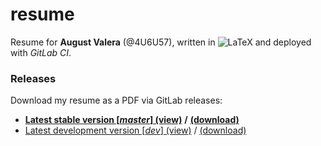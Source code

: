 # resume

Resume for **August Valera** (@4U6U57), written in
![LaTeX](https://latex.codecogs.com/gif.latex?\LaTeX) and deployed with *GitLab
CI*.

### Releases

Download my resume as a PDF via GitLab releases:

- [**Latest stable version \[*master*\] (view)**](https://gitlab.com/4U6U57/resume/builds/artifacts/master/file/resume.pdf?job=build) **/** [**(download)**](https://gitlab.com/4U6U57/resume/builds/artifacts/master/raw/resume.pdf?job=build)
- [Latest development version \[*dev*\] (view)](https://gitlab.com/4U6U57/resume/builds/artifacts/dev/file/resume.pdf?job=build) / [(download)](https://gitlab.com/4U6U57/resume/builds/artifacts/dev/raw/resume.pdf?job=build)

